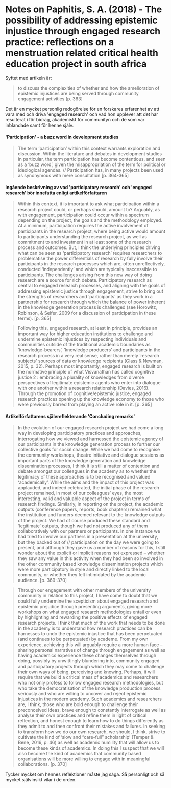# Notes on Paphitis, S. A. (2018) - The possibility of addressing epistemic injustice through engaged research practice: reflections on a menstruation related critical health education project in south africa

Syftet med artikeln är:

> to discuss the complexities of whether and how the amelioration of epistemic injustices are being served through community engagement activities [p. 363]

Det är en mycket personlig redogörelse för en forskares erfarenhet av att vara med och driva 'engaged research' och vad hon upplever att det har resulterat i för bidrag, akademiskt för communityn och de som var inblandade samt för henne själv.

#### 'Participation' - a buzz word in development studies

> The term ‘participation’ within this context warrants exploration and discussion. Within the literature and debates in development studies in particular, the term participation has become contentious, and seen as a ‘buzz word’, given the misappropriation of the term for political or ideological agendas. // Participation has, in many projects been used as synonymous with mere consultation [p. 364-365]

#### Ingående beskrivning av vad 'participatory research' och 'engaged research' bör innefatta enligt artikelförfattaren

> Within this context, it is important to ask what participation within a research project could, or perhaps should, amount to? Arguably, as with engagement, participation could occur within a spectrum depending on the project, the goals and the methodology employed. At a minimum, participation requires the active involvement of participants in the research project, where being active would amount to participants understanding the research project, as well as commitment to and investment in at least some of the research process and outcomes. But, I think the underlying principles driving what can be seen as ‘participatory research’ requires researchers to problematise the power differentials of research by fully involve their participants in the research processes which are, often unreflectively, conducted ‘independently’ and which are typically inaccessible to participants. The challenges arising from this new way of doing research are a source for rich debate. Participatory research as central to engaged research processes, and aligning with the goals of addressing epistemic justice through engagement, strive to bring out the strengths of researchers and ‘participants’ as they work in a partnership for research through which the balance of power inherent in the knowledge generation process is challenged (see Horowitz, Robinson, & Seifer, 2009 for a discussion of participation in these terms). [p. 365]

> Following this, engaged research, at least in principle, provides an important way for higher education institutions to challenge and undermine epistemic injustices by respecting individuals and communities outside of the traditional academic boundaries as ‘knowledge-bearers’, ‘knowledge producers’ and participants in the research process in a very real sense, rather than merely ‘research subjects’ sources of data or knowledge recipients (Glass & Newman, 2015, p. 32). Perhaps most importantly, engaged research is built on the normative principle of what Visvanathan has called cognitive justice 2 : embracing a plurality of knowledges from diverse perspectives of legitimate epistemic agents who enter into dialogue with one another within a research relationship (Davies, 2016). Through the promotion of cognitive/epistemic justice, engaged research practices opening up the knowledge economy to those who were previously barred from playing an active role in it. [p. 365]


#### Artikelförfattarens självreflekterande 'Concluding remarks'

> In the evolution of our engaged research project we had come a long way in developing participatory practices and approaches, interrogating how we viewed and harnessed the epistemic agency of our participants in the knowledge generation process to further our collective goals for social change. While we had come to recognise the community workshops, theatre initiative and dialogue sessions as important parts of the knowledge generation and knowledge dissemination processes, I think it is still a matter of contention and debate amongst our colleagues in the academy as to whether the legitimacy of these approaches is to be recognised and valued ‘academically’. While the aims and the impact of this project was applauded, and indeed celebrated, the initial phase of the research project remained, in most of our colleagues’ eyes, the most interesting, valid and valuable aspect of the project in terms of research findings. Similarly, in reporting on the project, the academic outputs (conference papers, reports, book chapters) remained what the institution and funders deemed relevant to the knowledge outputs of the project. We had of course produced these standard and ‘legitimate’ outputs, though we had not produced any of them collaboratively with our partners or participants. In one instance we had tried to involve our partners in a presentation at the university, but they backed out of // participation on the day we were going to present, and although they gave us a number of reasons for this, I still wonder about the explicit or implicit reasons not expressed – whether they saw any value in this activity when they had been so involved in the other community based knowledge dissemination projects which were more participatory in style and directly linked to the local community, or whether they felt intimidated by the academic audience. [p. 369-370]

> Through our engagement with other members of the university community in relation to this project, I have come to doubt that we could fully undermine the scepticism about engaged research and epistemic prejudice through presenting arguments, giving more workshops on what engaged research methodologies entail or even by highlighting and rewarding the positive effects of engaged research projects. I think that much of the work that needs to be done in the academy is to understand how research practices can be harnesses to undo the epistemic injustice that has been perpetuated (and continues to be perpetuated) by academe. From my own experience, achieving this will arguably require a more human face – sharing personal narratives of change through engagement as well as having academics experience these changes themselves through doing, possibly by unwittingly blundering into, community engaged and participatory projects through which they may come to challenge their own ways of being, perceiving and knowing. Perhaps, it will require that we build a critical mass of academics and researchers who not only profess to follow engaged research methodologies, but who take the democratisation of the knowledge production process seriously and who are willing to uncover and reject epistemic injustices in the modern academy. Such academics and researchers are, I think, those who are bold enough to challenge their preconceived ideas, brave enough to constantly interrogate as well as analyse their own practices and refine them in light of critical reflection, and honest enough to learn how to do things differently as they admit to and then confront their mistakes and failures. In seeking to transform how we do our own research, we should, I think, strive to cultivate the kind of ‘slow and “care-full” scholarship’ (Temper & Bene, 2016, p. 46) as well as academic humility that will allow us to become these kinds of academics. In doing this I suspect that we will also become the kind of academics that community based organisations will be more willing to engage with in meaningful collaborations. [p. 370]

Tycker mycket om hennes reflektioner måste jag säga. Så personligt och så mycket självinsikt vilar i de orden.

